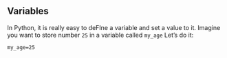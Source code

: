 ## Variables
In Python, it is really easy to deFIne a variable and set a value to it. Imagine you want to store number `25` in a variable called `my_age` Let’s do it:

`my_age=25`

